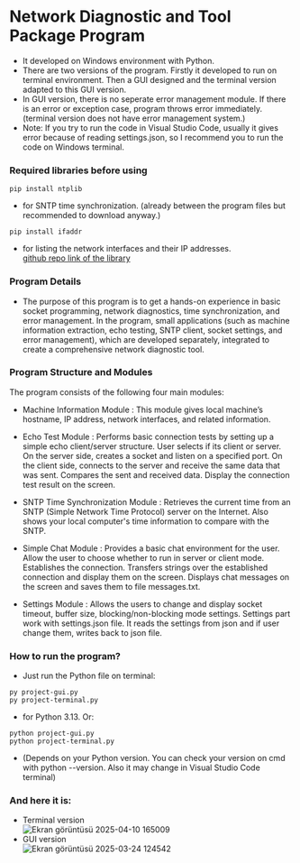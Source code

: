 # Network Diagnostic and Tool Package Program
* It developed on Windows environment with Python.
* There are two versions of the program. Firstly it developed to run on terminal environment. Then a GUI designed and the terminal version adapted to this GUI version.
* In GUI version, there is no seperate error management module. If there is an error or exception case, program throws error immediately.(terminal version does not have error management system.)
* Note: If you try to run the code in Visual Studio Code, usually it gives error because of reading settings.json, so I recommend you to run the code on Windows terminal.

### Required libraries before using
```
pip install ntplib
```
* for SNTP time synchronization. (already between the program files but recommended to download anyway.)
  
```
pip install ifaddr
```
* for listing the network interfaces and their IP addresses. <br>
[github repo link of the library](https://github.com/ifaddr/ifaddr ) <br>

### Program Details
* The purpose of this program is to get a hands-on experience in basic socket programming, network diagnostics, time synchronization, and error management. In the program, small applications (such as machine information extraction, echo testing, SNTP client, socket settings, and error  management), which are developed separately, integrated to create a comprehensive network diagnostic tool.

### Program Structure and Modules
The program consists of the following four main modules:

* Machine Information Module :
This module gives local machine’s hostname, IP address, network interfaces, and related information.

* Echo Test Module :
Performs basic connection tests by setting up a simple echo client/server structure.
User selects if its client or server.
On the server side, creates a socket and listen on a specified port.
On the client side, connects to the server and receive the same data that was sent.
Compares the sent and received data.
Display the connection test result on the screen.

* SNTP Time Synchronization Module :
Retrieves the current time from an SNTP (Simple Network Time Protocol) server on the Internet.
Also shows your local computer's time information to compare with the SNTP.

* Simple Chat Module :
Provides a basic chat environment for the user.
Allow the user to choose whether to run in server or client mode.
Establishes the connection. 
Transfers strings over the established connection and display them on the screen.
Displays chat messages on the screen and saves them to file messages.txt.

* Settings Module :
Allows the users to change and display socket timeout, buffer size, blocking/non-blocking mode settings.
Settings part work with settings.json file. It reads the settings from json and if user change them, writes back to json file.

### How to run the program?
* Just run the Python file on terminal:
```
py project-gui.py
py project-terminal.py
```
* for Python 3.13. Or:
```
python project-gui.py
python project-terminal.py
```
* (Depends on your Python version. You can check your version on cmd with python --version. Also it may change in Visual Studio Code terminal)
### And here it is:<br>
* Terminal version<br>
![Ekran görüntüsü 2025-04-10 165009](https://github.com/user-attachments/assets/3d06e494-648c-4fe0-b74b-e7b1262e09ec)
* GUI version<br>
![Ekran görüntüsü 2025-03-24 124542](https://github.com/user-attachments/assets/caa7e616-3c74-47e1-9664-18dac2142552)
